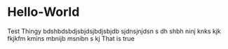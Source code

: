 # Hello-World
Test Thingy
bdshbdsbdjsbjdsjbdjsbjdb sjdnsjnjdsn s dh shbh ninj knks kjk fkjkfm kmins mbnijb msnibn s kj
That is true
